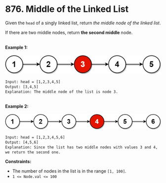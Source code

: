 # 876. Middle of the Linked List

Given the `head` of a singly linked list, return <em>the middle node of the linked list</em>.

If there are two middle nodes, return <strong>the second middle</strong> node.<br><br>


<strong>Example 1:</strong><br><br>
<img src="./images/lc-midlist1.jpg" alt="lc-midlist1.jpg">
```
Input: head = [1,2,3,4,5]
Output: [3,4,5]
Explanation: The middle node of the list is node 3.
```

<br><strong>Example 2:</strong><br><br>
<img src="./images/lc-midlist2.jpg" alt="lc-midlist2.jpg">
```
Input: head = [1,2,3,4,5,6]
Output: [4,5,6]
Explanation: Since the list has two middle nodes with values 3 and 4, we return the second one.
```

<strong>Constraints:</strong>

- The number of nodes in the list is in the range `[1, 100]`.
- `1 <= Node.val <= 100`

